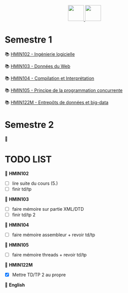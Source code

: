 <p align="center">
    <a target="_blank" href="https://cas.umontpellier.fr/cas/login?service=https://ent.umontpellier.fr/uPortal/Login" alt="logo umontpellier">
        <img src="https://upload.wikimedia.org/wikipedia/fr/2/2d/Logo_universit%C3%A9_montpellier.png" width="50" height="50">
    </a>
    <a target="_blank" href="https://docs.google.com/spreadsheets/d/1eKUHuJTLAcnAhlSPylrvMl5BK-BLR_lf9NE4Rw6imZo/edit#gid=753102638" alt="google sheet">
   	<img src="https://image.flaticon.com/icons/svg/281/281778.svg" width="50" height="50">
    </a>
</p>

# Semestre 1
:books: [HMIN102 - Ingénierie logicielle](https://github.com/DocAmaroo/M1Aigle/tree/master/HMIN102 "HMIN102 courses")

:books: [HMIN103 - Données du Web](https://github.com/DocAmaroo/M1Aigle/tree/master/HMIN103 "HMIN103 courses")

:books: [HMIN104 - Compilation et Interprétation](https://github.com/DocAmaroo/M1Aigle/tree/master/HMIN104 "HMIN104 courses")

:books: [HMIN105 - Principe de la programmation concurrente](https://github.com/DocAmaroo/M1Aigle/tree/master/HMIN105 "HMIN105 courses")

:books: [HMIN122M - Entrepôts de données et big-data](https://github.com/DocAmaroo/M1Aigle/tree/master/HMIN122M "HMIN122M courses")

# Semestre 2

:construction:


# TODO LIST

:triangular_flag_on_post: **HMIN102** 
- [ ] lire suite du cours (5.)
- [ ] finir td/tp

:triangular_flag_on_post: **HMIN103** 
- [ ] faire mémoire sur partie XML/DTD
- [ ] finir td/tp 2

:triangular_flag_on_post: **HMIN104** 
- [ ] faire mémoire assembleur + revoir td/tp

:triangular_flag_on_post: **HMIN105** 
- [ ] faire mémoire threads + revoir td/tp

:triangular_flag_on_post: **HMIN122M** 
- [X] Mettre TD/TP 2 au propre

:triangular_flag_on_post: **English** 
